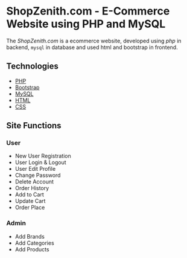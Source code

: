 # ShopZenith.com - E-Commerce Website using PHP and MySQL
The *ShopZenith.com* is a ecommerce website, developed using *php* in backend, `mysql` in database and used html and bootstrap in frontend.

## Technologies
- [PHP](https://www.php.net/docs.php)
- [Bootstrap](https://getbootstrap.com)
- [MySQL](https://www.mysql.com)
- [HTML](https://www.w3schools.com/html/default.asp)
- [CSS](https://www.w3schools.com/css/default.asp)

## Site Functions

### User
<ul>
  <li>New User Registration</li>
  <li>User Login & Logout</li>
  <li>User Edit Profile</li>
  <li>Change Password</li>
  <li>Delete Account</li>
  <li>Order History</li>
  <li>Add to Cart</li>
  <li>Update Cart</li>
  <li>Order Place</li>
</ul>

### Admin
<ul>
  <li>Add Brands</li>
  <li>Add Categories</li>
  <li>Add Products</li>
</ul>
